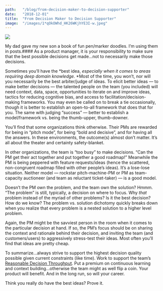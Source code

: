 ```yaml
---
path:	"/blog/from-decision-maker-to-decision-supporter"
date:	"2018-12-01"
title:	"From Decision Maker to Decision Supporter"
image:	"/images/1*qOkOWhd_HK26WKjhYE3I-w.jpeg"
---
```


![](/images/1*qOkOWhd_HK26WKjhYE3I-w.jpeg)

My dad gave my new son a book of fun pen/marker doodles. I’m using them in posts.#### As a product manager, it is your responsibility to make sure that the best possible decisions get made…not to necessarily make those decisions.

Sometimes you’ll have the *best idea, *especially when it comes to areas requiring deep domain knowledge.* *Most of the time, you won’t, nor will you necessarily be the best arbiter/judge of ideas. To elicit better ideas — to make better decisions — the talented people on the team (you included) will need context, data, space, opportunities to iterate on and improve ideas, tactics for reducing cognitive bias, and access to facilitation/decision-making frameworks. You may even be called on to break a tie occasionally, though it is better to establish an open-to-all framework that does that for you. The same with judging “success” — better to establish a model/framework vs. being the thumb-upper, thumb-downer.

You’ll find that some organizations think otherwise. Their PMs are rewarded for being in “pitch mode”, for being “bold and decisive”, and for having all the answers. In these environments, the outcome(s) almost don’t matter. It’s all about the theater and certainty safety-blanket.

In other organizations, the team is “too busy” to make decisions. “Can the PM get their act together and put together a good roadmap!” Meanwhile the PM is being peppered with feature requests/ideas (hence the scattered, non-congruent roadmap filled with other people’s ideas). It’s a lose-lose situation. Neither model — rockstar pitch-machine-PM or PM as team-capacity auctioneer (and team as reluctant ticket-taker) — is a good model.

Doesn’t the PM own the problem, and the team own the solution? Hmmm. “The problem” is still, typically, a decision on where to focus. Why *that* problem instead of the myriad of other problems? Is it the best decision? How do we know? The problem vs. solution dichotomy quickly breaks down when you realize that every problem is a nested solution to a higher level problem.

Again, the PM might be the savviest person in the room when it comes to the particular decision at hand. If so, the PM’s focus should be on sharing the context and rationale behind their decision, and inviting the team (and customers/users) to aggressively stress-test their ideas. Most often you’ll find that ideas are pretty cheap.

To summarize…always strive to support the highest decision quality possible given current constraints (like time). Work to support the team’s [Reasonable Decision Throughput](https://hackernoon.com/cost-per-reasonable-decision-cprd-ed1ca8c6147). Put a premium on continuous learning and context building…otherwise the team might as well flip a coin. Your product will benefit. And in the long run, so will your career.

Think you really do have the best ideas? Prove it.


